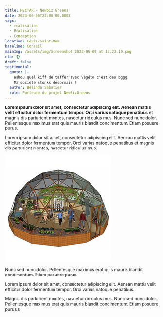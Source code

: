 ```yaml
---
title: HECTAR - Newbiz Greens
date: 2023-06-06T22:00:00.000Z
tags:
  - realisation
  - Réalisation
  - Conception
location: Lévis-Saint-Nom
baseline: Conseil
mainImg: /assets/img/Screenshot 2023-06-09 at 17.23.19.png
cta: {}
draft: false
testimonial:
  quote: |-
    Wahou quel kiff de taffer avec Végéto c'est des bggg.
    Ma société stonks désormais !
  author: Bélinda Sabatier
  role: Porteuse du projet NewBizGreens
---
```


**Lorem ipsum dolor sit amet, consectetur adipiscing elit. Aenean mattis velit efficitur dolor fermentum tempor. Orci varius natoque penatibus** et magnis dis parturient montes, nascetur ridiculus mus. Nunc sed nunc dolor. Pellentesque maximus erat quis mauris blandit condimentum. Etiam posuere purus.

Lorem ipsum dolor sit amet, consectetur adipiscing elit. Aenean mattis velit efficitur dolor fermentum tempor. Orci varius natoque penatibus et magnis dis parturient montes, nascetur ridiculus mus.

![](/assets/img/Vegeto_350x350px_SerresDomes_1-small.jpg)

Nunc sed nunc dolor. Pellentesque maximus erat quis mauris blandit condimentum. Etiam posuere purus.

Lorem ipsum dolor sit amet, consectetur adipiscing elit. Aenean mattis velit efficitur dolor fermentum tempor. Orci varius natoque penatibus.

Magnis dis parturient montes, nascetur ridiculus mus. Nunc sed nunc dolor. Pellentesque maximus erat quis mauris blandit condimentum. Etiam posuere purus s
